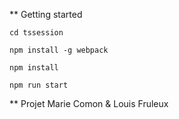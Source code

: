 ** Getting started

`cd tssession`

`npm install -g webpack`

`npm install`

`npm run start`


** Projet Marie Comon & Louis Fruleux